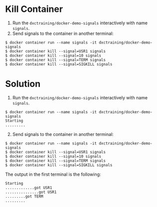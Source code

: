 
# Kill Container

1. Run the `dxctraining/docker-demo-signals` interactively with name `signals`.
2. Send signals to the container in another terminal:

```console
$ docker container run --name signals -it dxctraining/docker-demo-signals
$ docker container kill --signal=USR1 signals
$ docker container kill --signal=10 signals
$ docker container kill --signal=TERM signals
$ docker container kill --signal=SIGKILL signals
```

# Solution

1. Run the `dxctraining/docker-demo-signals` interactively with name `signals`.

```console
$ docker container run --name signals -it dxctraining/docker-demo-signals
Starting
.........
```

2. Send signals to the container in another terminal:

```console
$ docker container run --name signals -it dxctraining/docker-demo-signals
$ docker container kill --signal=USR1 signals
$ docker container kill --signal=10 signals
$ docker container kill --signal=TERM signals
$ docker container kill --signal=SIGKILL signals
```

The output in the first terminal is the following:

```text
Starting
.............got USR1
...............got USR1
.........got TERM
.........
```

